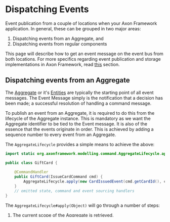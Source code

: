 # Dispatching Events

Event publication from a couple of locations when your Axon Framework application.
In general, these can be grouped in two major areas:

1. Dispatching events from an Aggregate, and
2. Dispatching events from regular components 

This page will describe how to get an event message on the event bus from both locations.
For more specifics regarding event publication and storage implementations in Axon Framework,
 read [this](../../configuring-infrastructure-components/event-processing/event-bus-and-event-store.md) section.

## Dispatching events from an Aggregate

The [Aggregate](../command-handling/aggregate.md) or it's [Entities](../command-handling/multi-entity-aggregates.md) 
 are typically the starting point of all event messages.
The Event Message simply is the notification that a decision has been made;
 a successful resolution of handling a command message.

To publish an event from an Aggregate, it is required to do this from the lifecycle of the Aggregate instance.
This is mandatory as we want the Aggregate identifier to be tied to the Event message.
It is also of the essence that the events originate in order.
This is achieved by adding a sequence number to every event from an Aggregate.

The `AggregateLifecycle` provides a simple means to achieve the above:

```java
import static org.axonframework.modelling.command.AggregateLifecycle.apply;

public class GiftCard {
    
    @CommandHandler
    public GiftCard(IssueCardCommand cmd) {
        AggregateLifecycle.apply(new CardIssuedEvent(cmd.getCardId(), cmd.getAmount()));
    }
    // omitted state, command and event sourcing handlers
}
```

The `AggregateLifecycle#apply(Object)` will go through a number of steps:

1. The current scope of the Aggregate is retrieved.
2. The last known sequence number of the Aggregate is used to set the sequence number of the event to publish.
3. The provided Event payload, the `Object`, will be wrapped in an `EventMessage`.
The `EventMessage` will also receive the `sequenceNumber` from the previous step, as well as the Aggregate it's identifier.
4. The Event Message will be published from here on. 
The event will first be send to all the Event Handlers in the Aggregate which are interested.
This is necessary for [Event Sourcing](../command-handling/aggregate.md#basic-aggregate-structure),
 to update the Aggregate's state accordingly.
5. After the Aggregate itself has handled the event, it will be published on the `EventBus`. 

> **MetaData in Aggregate Event Messages**
>
> The `AggregateLifecycle` also provides a `apply(Object, MetaData)` function.
> This can be used to attach command-handler specific [MetaData](../../configuring-infrastructure-components/messaging-concepts/message-anatomy.md#metadata).

## Dispatching events from a Non-Aggregate

In the vast majority of cases, the [Aggregates](#dispatching-events-from-an-aggregate) will publish events by applying them. 
However, occasionally, it is necessary to publish an event (possibly from within another component),
 directly to the Event Bus:

```java
private EventBus eventBus; // 1.

public void dispatchEvent() {
    // 2. & 3.
    eventBus.publish(GenericEventMessage.asEventMessage(new CardIssuedEvent("cardId", 100, "shopId")));
}
// omitted class and constructor 
```

1. The `EventBus` interface which allows the publication of events.
2. The `GenericEventMessage#asEventMessage(Object)` method allows you to wrap any object into an `EventMessage`. 
If the passed object is already an EventMessage, it is simply returned.
3. `publish(EventMessage...)` is used to actually publish an event.
As shown, the event payload, the `CardIssuedEvent`, should be wrapped in an `EventMessage`. 
